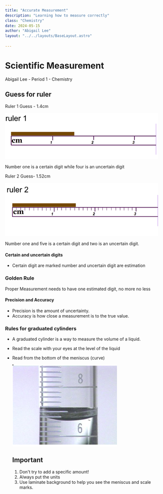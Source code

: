 ```yaml
---
title: "Accurate Measurement"
description: "Learning how to measure correctly"
class: "Chemistry"
date: 2024-05-15
author: "Abigail Lee"
layout: "../../layouts/BaseLayout.astro"

---
```


# Scientific Measurement

Abigail Lee - Period 1 - Chemistry

## Guess for ruler

Ruler 1 Guess - 1.4cm

![Ruler1 Image](/src/pages/markdown/images/ruler1.png)





Number one is a certain digit while four is an uncertain digit

Ruler 2 Guess- 1.52cm

![Ruler2 Image](/src/pages/markdown/images/ruler2.png)



Number one and five is a certain digit and two is an uncertain digit.

#### Certain and uncertain digits

- Certain digit are marked number and uncertain digit are estimation

### Golden Rule

Proper Measurement needs to have one estimated digit, no more no less

#### Precision and Accuracy

- Precision is the amount of uncertainty.
- Accuracy is how close a measurement is to the true value.

### Rules for graduated cylinders

- A graduated cylinder is a way to measure the volume of a liquid.

- Read the scale with your eyes at the level of the liquid
- Read from the bottom of the meniscus (curve)

  ![Graduated Cylinder](/src/pages/markdown/images/graduatedcylinder.png)

  ## Important

  1. Don't try to add a specific amount!
  2. Always put the units
  3. Use laminate background to help you see the meniscus and scale marks.

